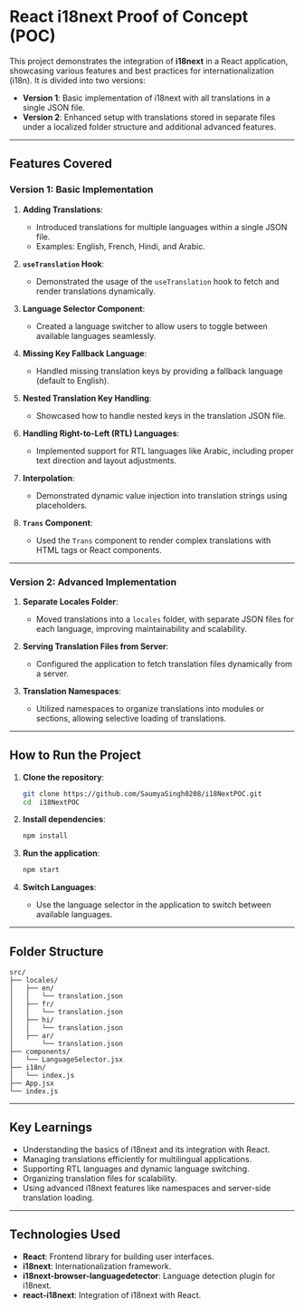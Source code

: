 # React i18next Proof of Concept (POC)

This project demonstrates the integration of **i18next** in a React application, showcasing various features and best practices for internationalization (i18n). It is divided into two versions:

- **Version 1**: Basic implementation of i18next with all translations in a single JSON file.
- **Version 2**: Enhanced setup with translations stored in separate files under a localized folder structure and additional advanced features.

---

## Features Covered

### **Version 1: Basic Implementation**
1. **Adding Translations**:  
   - Introduced translations for multiple languages within a single JSON file.  
   - Examples: English, French, Hindi, and Arabic.

2. **`useTranslation` Hook**:  
   - Demonstrated the usage of the `useTranslation` hook to fetch and render translations dynamically.

3. **Language Selector Component**:  
   - Created a language switcher to allow users to toggle between available languages seamlessly.

4. **Missing Key Fallback Language**:  
   - Handled missing translation keys by providing a fallback language (default to English).

5. **Nested Translation Key Handling**:  
   - Showcased how to handle nested keys in the translation JSON file.

6. **Handling Right-to-Left (RTL) Languages**:  
   - Implemented support for RTL languages like Arabic, including proper text direction and layout adjustments.

7. **Interpolation**:  
   - Demonstrated dynamic value injection into translation strings using placeholders.

8. **`Trans` Component**:  
   - Used the `Trans` component to render complex translations with HTML tags or React components.

---

### **Version 2: Advanced Implementation**
1. **Separate Locales Folder**:  
   - Moved translations into a `locales` folder, with separate JSON files for each language, improving maintainability and scalability.

2. **Serving Translation Files from Server**:  
   - Configured the application to fetch translation files dynamically from a server.

3. **Translation Namespaces**:  
   - Utilized namespaces to organize translations into modules or sections, allowing selective loading of translations.

---

## How to Run the Project

1. **Clone the repository**:  
   ```bash
   git clone https://github.com/SaumyaSingh0208/i18NextPOC.git
   cd  i18NextPOC
   ```

2. **Install dependencies**:  
   ```bash
   npm install
   ```

3. **Run the application**:  
   ```bash
   npm start
   ```

4. **Switch Languages**:  
   - Use the language selector in the application to switch between available languages.

---

## Folder Structure

```
src/
├── locales/
│   ├── en/
│   │   └── translation.json
│   ├── fr/
│   │   └── translation.json
│   ├── hi/
│   │   └── translation.json
│   ├── ar/
│       └── translation.json
├── components/
│   └── LanguageSelector.jsx
├── i18n/
│   └── index.js
├── App.jsx
└── index.js
```

---

## Key Learnings
- Understanding the basics of i18next and its integration with React.
- Managing translations efficiently for multilingual applications.
- Supporting RTL languages and dynamic language switching.
- Organizing translation files for scalability.
- Using advanced i18next features like namespaces and server-side translation loading.

---

## Technologies Used
- **React**: Frontend library for building user interfaces.
- **i18next**: Internationalization framework.
- **i18next-browser-languagedetector**: Language detection plugin for i18next.
- **react-i18next**: Integration of i18next with React.
